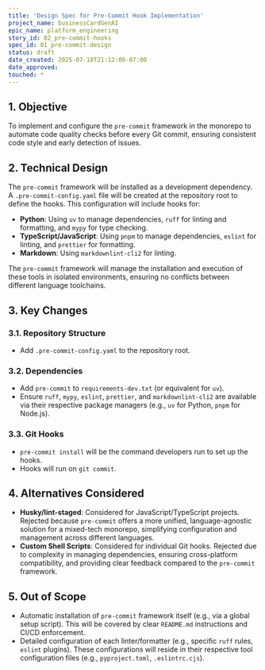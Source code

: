```yaml
---
title: 'Design Spec for Pre-Commit Hook Implementation'
project_name: businessCardGenAI
epic_name: platform_engineering
story_id: 02_pre-commit-hooks
spec_id: 01_pre-commit-design
status: draft
date_created: 2025-07-18T21:12:00-07:00
date_approved:
touched: *
---
```


## 1. Objective

To implement and configure the `pre-commit` framework in the monorepo to automate code quality checks before every Git commit, ensuring consistent code style and early detection of issues.

## 2. Technical Design

The `pre-commit` framework will be installed as a development dependency. A `.pre-commit-config.yaml` file will be created at the repository root to define the hooks. This configuration will include hooks for:

- **Python**: Using `uv` to manage dependencies, `ruff` for linting and formatting, and `mypy` for type checking.
- **TypeScript/JavaScript**: Using `pnpm` to manage dependencies, `eslint` for linting, and `prettier` for formatting.
- **Markdown**: Using `markdownlint-cli2` for linting.

The `pre-commit` framework will manage the installation and execution of these tools in isolated environments, ensuring no conflicts between different language toolchains.

## 3. Key Changes

### 3.1. Repository Structure

- Add `.pre-commit-config.yaml` to the repository root.

### 3.2. Dependencies

- Add `pre-commit` to `requirements-dev.txt` (or equivalent for `uv`).
- Ensure `ruff`, `mypy`, `eslint`, `prettier`, and `markdownlint-cli2` are available via their respective package managers (e.g., `uv` for Python, `pnpm` for Node.js).

### 3.3. Git Hooks

- `pre-commit install` will be the command developers run to set up the hooks.
- Hooks will run on `git commit`.

## 4. Alternatives Considered

- **Husky/lint-staged**: Considered for JavaScript/TypeScript projects. Rejected because `pre-commit` offers a more unified, language-agnostic solution for a mixed-tech monorepo, simplifying configuration and management across different languages.
- **Custom Shell Scripts**: Considered for individual Git hooks. Rejected due to complexity in managing dependencies, ensuring cross-platform compatibility, and providing clear feedback compared to the `pre-commit` framework.

## 5. Out of Scope

- Automatic installation of `pre-commit` framework itself (e.g., via a global setup script). This will be covered by clear `README.md` instructions and CI/CD enforcement.
- Detailed configuration of each linter/formatter (e.g., specific `ruff` rules, `eslint` plugins). These configurations will reside in their respective tool configuration files (e.g., `pyproject.toml`, `.eslintrc.cjs`).
